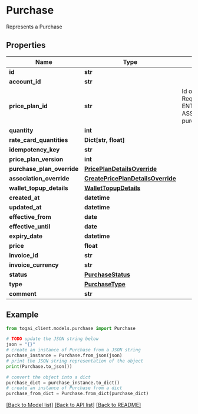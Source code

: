 # Purchase

Represents a Purchase

## Properties

Name | Type | Description | Notes
------------ | ------------- | ------------- | -------------
**id** | **str** |  | 
**account_id** | **str** |  | 
**price_plan_id** | **str** | Id of the price plan, Required for ENTITLEMENT_GRANT, ASSOCIATION purchase | [optional] 
**quantity** | **int** |  | [optional] 
**rate_card_quantities** | **Dict[str, float]** |  | [optional] 
**idempotency_key** | **str** |  | [optional] 
**price_plan_version** | **int** |  | [optional] 
**purchase_plan_override** | [**PricePlanDetailsOverride**](PricePlanDetailsOverride.md) |  | [optional] 
**association_override** | [**CreatePricePlanDetailsOverride**](CreatePricePlanDetailsOverride.md) |  | [optional] 
**wallet_topup_details** | [**WalletTopupDetails**](WalletTopupDetails.md) |  | [optional] 
**created_at** | **datetime** |  | 
**updated_at** | **datetime** |  | [optional] 
**effective_from** | **date** |  | [optional] 
**effective_until** | **date** |  | [optional] 
**expiry_date** | **datetime** |  | [optional] 
**price** | **float** |  | [optional] 
**invoice_id** | **str** |  | [optional] 
**invoice_currency** | **str** |  | [optional] 
**status** | [**PurchaseStatus**](PurchaseStatus.md) |  | 
**type** | [**PurchaseType**](PurchaseType.md) |  | 
**comment** | **str** |  | [optional] 

## Example

```python
from togai_client.models.purchase import Purchase

# TODO update the JSON string below
json = "{}"
# create an instance of Purchase from a JSON string
purchase_instance = Purchase.from_json(json)
# print the JSON string representation of the object
print(Purchase.to_json())

# convert the object into a dict
purchase_dict = purchase_instance.to_dict()
# create an instance of Purchase from a dict
purchase_from_dict = Purchase.from_dict(purchase_dict)
```
[[Back to Model list]](../README.md#documentation-for-models) [[Back to API list]](../README.md#documentation-for-api-endpoints) [[Back to README]](../README.md)


